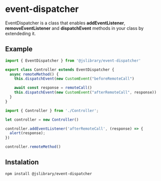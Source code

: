 # event-dispatcher

EventDispatcher is a class that enables **addEventListener**,  **removeEventListener** and **dispatchEvent** methods in your class by extendeding it.

## Example
````javascript
import { EventDispatcher } from '@jslibrary/event-dispatcher'

export class Controller extends EventDispatcher {
  async remoteMethod() {
    this.dispatchEvent(new CustomEvent("beforeRemoteCall")

    await const response = remoteCall()
    this.dispatchEvent(new CustomEvent("afterRemoteCall", response))
  }
}
````

````javascript
import { Controller } from './Controller';

let controller = new Controller()

controller.addEventListener('afterRemoteCall', (response) => {
  alert(response);
})

controller.remoteMethod()

````

## Instalation

```bash
npm install @jslibrary/event-dispatcher
```
